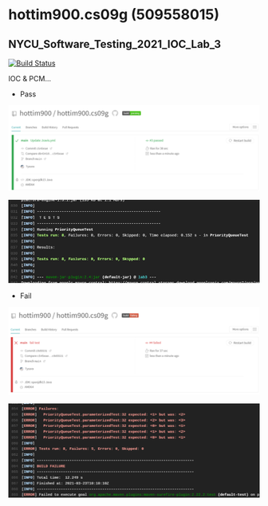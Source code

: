 # hottim900.cs09g (509558015)
## NYCU_Software_Testing_2021_IOC_Lab_3

[![Build Status](https://travis-ci.com/hottim900/hottim900.cs09g.svg?branch=main)](https://travis-ci.com/hottim900/hottim900.cs09g)

IOC & PCM...

- Pass

![](img/pass_board.png)

![](img/pass_info.png)

- Fail

![](img/fail_board.png)

![](img/fail_info.png)
